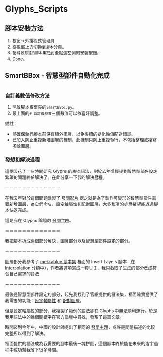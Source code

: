 # Glyphs_Scripts

## 腳本安裝方法

1. 視窗->外掛程式管理員
2. 從視窗上方切換到`腳本`分頁。
3. 搜尋`殷慈遠的腳本集`找到後點選左側的安裝按鈕。
4. Done。

## SmartBBox - 智慧型部件自動化完成 <h1>

### 自訂義數值修改方法

1. 開啟腳本檔案夾的`SmartBBox.py`。
2. 最上面的`# 自訂義參數`三個數值可以依喜好調整。

備註：
- 請確保執行腳本前沒有額外圖層，以免後續的變化軸值配對錯誤。
- 已加入防止重複新增圖層的機制，此機制只防止重複執行，不包括整理或複寫多餘圖層。

### 發想和解決過程

這兩天花了一些時間研究 Glyphs 的腳本語法，對於去年曾經提到智慧型部件設定繁瑣的問題終於解決了。在此分享一下我的解決歷程。

＝＝＝＝＝＝＝＝＝＝＝＝＝

在我去年對於這個問題錄製了 [發問影片](https://youtu.be/A97dZtYgmAA) 總之就是為了製作可變形的智慧型部件需要新增圖層、為它們命名、設定軸屬性和配對圖層，太多繁瑣的步驟希望能透過腳本快速完成。

這是我在 Glyphs 論壇的 [發問主題](https://forum.glyphsapp.com/t/about-the-height-and-width-values-of-smart-component/20402)。

＝＝＝＝＝＝＝＝＝＝＝＝＝

我把腳本拆成兩個部分解決，圖層部分以及智慧型部件設定的部分。

－－－－－－－－－－－－－

圖層部分我參考了 [mekkablue 腳本集](https://github.com/mekkablue/Glyphs-Scripts) 裡面的 Insert Layers 腳本（在 Interpolation 分類中），作者將選項寫成一套ＵＩ，我只截取了生成的部分改成符合自己需求的語法


－－－－－－－－－－－－－

最後是智慧型部件設定的部分，起先我找到了官網提供的語法集，裡面確實提供了我需要的功能：[設定軸屬性](https://docu.glyphsapp.com/#GSGlyph.smartComponentAxes) 和 [配對圖層](https://docu.glyphsapp.com/#GSLayer.smartComponentPoleMapping)。


但是設定軸屬性的部分，我複製了範例的語法卻在 Glyphs 中無法順利運行。於是我用語法中的幾個關鍵字在官方論壇中尋找，發現了這篇文章。

時間來到今年中，中國的設計師提出了相同的 [發問主題](https://forum.glyphsapp.com/t/automate-script-for-layer-settings-of-smart-component/23011/6)，或許是問題描述的比較完整所以得到了解決。

裡面提供的語法成為我需要的腳本最後一塊拼圖，這個腳本終於能在未來的造字過程中成功幫我省下很多時間。
